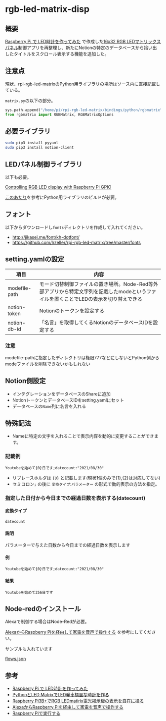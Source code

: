 # rgb-led-matrix-disp

## 概要

[Raspberry Pi で LED時計を作ってみた](https://a-tak.com/blog/2017/02/raspberry-pi-led-clock/) で作成した[16x32 RGB LEDマトリックスパネル](http://www.amazon.co.jp/exec/obidos/ASIN/B0169UBW5G/website1-22/)制御アプリを再整理し、新たにNotionの特定のデータベースから拾い出したタイトルをスクロール表示する機能を追加した。


## 注意点

現状、rpi-rgb-led-matrixのPython用ライブラリの場所はソース内に直接記載している。

`matrix.py`の以下の部分。

```python
sys.path.append("/home/pi/rpi-rgb-led-matrix/bindings/python/rgbmatrix")
from rgbmatrix import RGBMatrix, RGBMatrixOptions
```

## 必要ライブラリ

```bash
sudo pip3 install pyyaml
sudo pip3 install notion-client
```

## LEDパネル制御ライブラリ

以下も必要。

[Controlling RGB LED display with Raspberry Pi GPIO](https://github.com/hzeller/rpi-rgb-led-matrix/)

[このあたり](https://github.com/hzeller/rpi-rgb-led-matrix/tree/master/bindings/python)を参考にPython用ライブラリのビルドが必要。

## フォント

以下からダウンロードし`fonts`ディレクトリを作成して入れてください。
* http://jikasei.me/font/kh-dotfont/
* https://github.com/hzeller/rpi-rgb-led-matrix/tree/master/fonts

## setting.yamlの設定

|項目|内容|
|---|---|
|modefile-path|モード切替制御ファイルの置き場所。Node-Red等外部アプリから特定文字列を記載したmodeというファイルを置くことでLEDの表示を切り替えできる
|notion-token|Notionのトークンを設定する|
|notion-db-id|「名言」を取得してくるNotionのデータベースIDを設定する|

### 注意

modefile-pathに指定したディレクトリは権限777などにしないとPython側からmodeファイルを削除できないかもしれない

## Notion側設定

* インテグレーションをデータベースのShareに追加
* NotionトークンとデータベースIDをsetting.yamlにセット
* データベースの`Name`列に名言を入れる

## 特殊記法

* Nameに特定の文字を入れることで表示内容を動的に変更することができます。

### 記載例

```plaintext
Youtubeを始めて{0}日です;datecount:"2021/08/30"
```

* リプレースホルダは `{0}` と記載します(現状1個のみで{1},{2}は対応してない)
* セミコロン`;` の後に `変換タイプ`:`パラメーター` の形式で動的表示の方法を指定。

### 指定した日付から今日までの経過日数を表示する(datecount)

#### 変換タイプ

`datecount`

#### 説明

パラメーターで与えた日数から今日までの経過日数を表示します

#### 例

```plaintext
Youtubeを始めて{0}日です;datecount:"2021/08/30"
```

#### 結果

```plaintext
Youtubeを始めて256日です
```

## Node-redのインストール

Alexaで制御する場合はNode-Redが必要。

[AlexaからRaspberry Piを経由して家電を音声で操作する](https://www.zumid.net/entry/raspberry-pi-alexa-home-app/) を参考にしてください。

サンプルも入れています

 [flows.json](flows.json)

## 参考

* [Raspberry Pi で LED時計を作ってみた](https://a-tak.com/blog/2017/02/raspberry-pi-led-clock/)
* [PythonとLED MatrixでLED発車標風な時計を作る](https://qiita.com/sousan/items/19425d5eac43786003a7)
* [Raspberry Pi3B+でRGB LEDmatirix電光掲示板の表示を自在に操る](https://qiita.com/shuto1441/items/4c691dd3af948cc19bdf)
* [AlexaからRaspberry Piを経由して家電を音声で操作する](https://www.zumid.net/entry/raspberry-pi-alexa-home-app/)
* [Raspberry Piで実行する](https://nodered.jp/docs/getting-started/raspberrypi)
